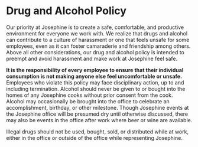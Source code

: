 # Drug and Alcohol Policy

Our priority at Josephine is to create a safe, comfortable, and productive environment for everyone we work with. We realize that drugs and alcohol can contribute to a culture of harassment or one that feels unsafe for some employees, even as it can foster camaraderie and friendship among others. Above all other considerations, our drug and alcohol policy is intended to preempt and avoid harassment and make work at Josephine feel safe.  

**It is the responsibility of every employee to ensure that their individual consumption is not making anyone else feel uncomfortable or unsafe.** Employees who violate this policy may face disciplinary action, up to and including termination. Alcohol should never be given to or bought into the homes of any Josephine cooks without prior consent from the cook. Alcohol may occasionally be brought into the office to celebrate an accomplishment, birthday, or other milestone. Though Josephine events at the Josephine office will be presumed dry until otherwise discussed, there may also be events in the office after work where beer or wine are available. 

Illegal drugs should not be used, bought, sold, or distributed while at work, either in the office or outside of the office while representing Josephine.

